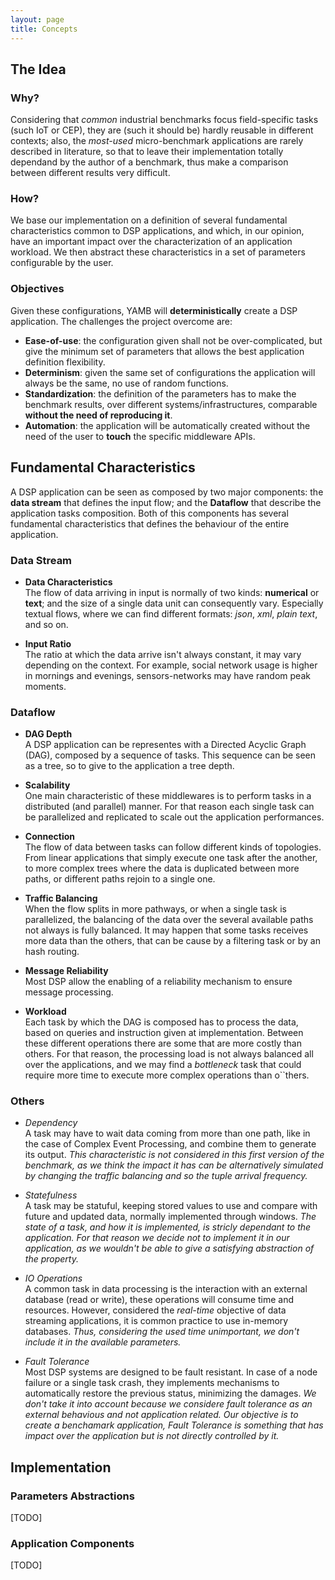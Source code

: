 ```yaml
---
layout: page
title: Concepts
---
```

  
## The Idea

### Why?
Considering that _common_ industrial benchmarks focus field-specific tasks (such IoT or CEP), they are
(such it should be) hardly reusable in different contexts; also, the _most-used_ micro-benchmark applications
are rarely described in literature, so that to leave their implementation totally dependand by the author
of a benchmark, thus make a comparison between different results very difficult.

### How?
We base our implementation on a definition of several fundamental characteristics common to DSP applications,
and which, in our opinion, have an important impact over the characterization of an application workload.
We then abstract these characteristics in a set of parameters configurable by the user. 

### Objectives
Given these configurations, YAMB will __deterministically__ create a DSP application. 
The challenges the project overcome are:
* **Ease-of-use**: the configuration given shall not be over-complicated, but give the minimum set of parameters that allows
the best application definition flexibility.
* **Determinism**: given the same set of configurations the application will always be the same, no use of random functions.
* **Standardization**: the definition of the parameters has to make the benchmark results, over different 
systems/infrastructures, comparable **without the need of reproducing it**.
* **Automation**: the application will be automatically created without the need of the user to __touch__ the specific 
middleware APIs.

## Fundamental Characteristics
A DSP application can be seen as composed by two major components: 
the **data stream** that defines the input flow; 
and the **Dataflow** that describe the application tasks composition.
Both of this components has several fundamental characteristics that defines the behaviour of the entire application.

### Data Stream
* **Data Characteristics**<br/>
The flow of data arriving in input is normally of two kinds: **numerical** or **text**;
and the size of a single data unit can consequently vary.
Especially textual flows, where we can find different formats: _json_, _xml_, _plain text_, and so on.

* **Input Ratio**<br/> 
The ratio at which the data arrive isn't always constant, it may vary depending on the context.
For example, social network usage is higher in mornings and evenings, sensors-networks may have random peak moments.

### Dataflow
* **DAG Depth**<br/>
A DSP application can be representes with a Directed Acyclic Graph (DAG), composed by a sequence of tasks.
This sequence can be seen as a tree, so to give to the application a tree depth.

* **Scalability**<br/>
One main characteristic of these middlewares is to perform tasks in a distributed (and parallel) manner.
For that reason each single task can be parallelized and replicated to scale out the application performances.

* **Connection**<br/>
The flow of data between tasks can follow different kinds of topologies. From linear applications that simply execute
one task after the another, to more complex trees where the data is duplicated between more paths, or different paths
rejoin to a single one.

* **Traffic Balancing**<br/>
When the flow splits in more pathways, or when a single task is parallelized, the balancing of the data over
the several available paths not always is fully balanced. It may happen that some tasks receives more data than
the others, that can be cause by a filtering task or by an hash routing.

* **Message Reliability**<br/>
Most DSP allow the enabling of a reliability mechanism to ensure message processing.

* **Workload**<br/>
Each task by which the DAG is composed has to process the data, based on queries and instruction given at implementation.
Between these different operations there are some that are more costly than others.
For that reason, the processing load is not always balanced all over the applications, and we may find a _bottleneck_ task
that could require more time to execute more complex operations than o``thers.

### Others
* _Dependency_<br/>
A task may have to wait data coming from more than one path, like in the case of Complex Event Processing,
and combine them to generate its output.
_This characteristic is not considered in this first version of the benchmark, as we think the impact it has can be
alternatively simulated by changing the traffic balancing and so the tuple arrival frequency._

* _Statefulness_<br/>
A task may be statuful, keeping stored values to use and compare with future and updated data, normally implemented through windows.
_The state of a task, and how it is implemented, is stricly dependant to the application. For that reason we decide not to implement it in our application, as we wouldn't be able to give a satisfying abstraction of the property._

* _IO Operations_<br/>
A common task in data processing is the interaction with an external database (read or write), these operations will
consume time and resources. However, considered the _real-time_ objective of data streaming applications, it is common
practice to use in-memory databases.
_Thus, considering the used time unimportant, we don't include it in the available parameters._

* _Fault Tolerance_<br/>
Most DSP systems are designed to be fault resistant. In case of a node failure or a single task crash, they implements
mechanisms to automatically restore the previous status, minimizing the damages.
_We don't take it into account because we considere fault tolerance as an external behavious and not application related. 
Our objective is to create a benchamark application, Fault Tolerance is something that has impact over the application but
is not directly controlled by it._

## Implementation
### Parameters Abstractions
[TODO]
### Application Components
[TODO]
